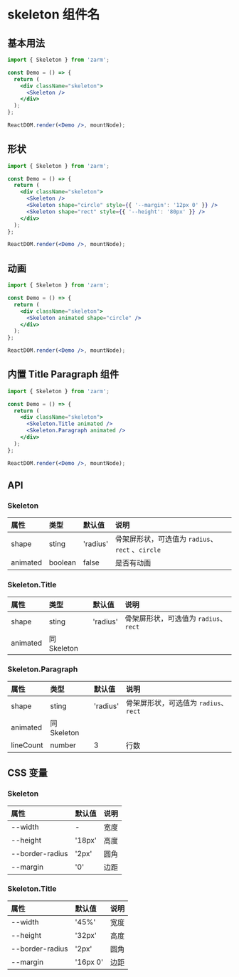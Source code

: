 # skeleton 组件名

## 基本用法

```jsx
import { Skeleton } from 'zarm';

const Demo = () => {
  return (
    <div className="skeleton">
      <Skeleton />
    </div>
  );
};

ReactDOM.render(<Demo />, mountNode);
```

## 形状

```jsx
import { Skeleton } from 'zarm';

const Demo = () => {
  return (
    <div className="skeleton">
      <Skeleton />
      <Skeleton shape="circle" style={{ '--margin': '12px 0' }} />
      <Skeleton shape="rect" style={{ '--height': '80px' }} />
    </div>
  );
};

ReactDOM.render(<Demo />, mountNode);
```

## 动画

```jsx
import { Skeleton } from 'zarm';

const Demo = () => {
  return (
    <div className="skeleton">
      <Skeleton animated shape="circle" />
    </div>
  );
};

ReactDOM.render(<Demo />, mountNode);
```

## 内置 Title Paragraph 组件

```jsx
import { Skeleton } from 'zarm';

const Demo = () => {
  return (
    <div className="skeleton">
      <Skeleton.Title animated />
      <Skeleton.Paragraph animated />
    </div>
  );
};

ReactDOM.render(<Demo />, mountNode);
```

## API

### Skeleton

| 属性     | 类型    | 默认值   | 说明                                             |
| :------- | :------ | :------- | :----------------------------------------------- |
| shape    | sting   | 'radius' | 骨架屏形状，可选值为 `radius`、`rect` 、`circle` |
| animated | boolean | false    | 是否有动画                                       |

### Skeleton.Title

| 属性     | 类型        | 默认值   | 说明                                  |
| :------- | :---------- | :------- | :------------------------------------ |
| shape    | sting       | 'radius' | 骨架屏形状，可选值为 `radius`、`rect` |
| animated | 同 Skeleton |

### Skeleton.Paragraph

| 属性      | 类型        | 默认值   | 说明                                  |
| :-------- | :---------- | :------- | :------------------------------------ |
| shape     | sting       | 'radius' | 骨架屏形状，可选值为 `radius`、`rect` |
| animated  | 同 Skeleton |
| lineCount | number      | 3        | 行数                                  |

## CSS 变量

### Skeleton

| 属性            | 默认值   | 说明 |
| :-------------- | :----- | :--- |
| --width         | -      | 宽度 |
| --height        | '18px' | 高度 |
| --border-radius | '2px'  | 圆角 |
| --margin        | '0'    | 边距 |

### Skeleton.Title

| 属性            | 默认值      | 说明 |
| :-------------- | :-------- | :-- |
| --width         | '45%'     | 宽度 |
| --height        | '32px'    | 高度 |
| --border-radius | '2px'     | 圆角 |
| --margin        | '16px 0'  | 边距 |
